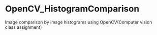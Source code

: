 # OpenCV_HistogramComparison
Image comparison by image histograms using OpenCV(Computer vision class assignment)
